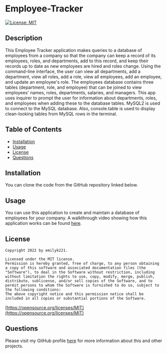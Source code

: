  # Employee-Tracker
  [![License: MIT](https://img.shields.io/badge/License-MIT-yellow.svg)](https://opensource.org/licenses/MIT)

  ## Description
  This Employee Tracker application makes queries to a database of employees from a company so that the company can keep a record of its employees, roles, and departments, add to this record, and keep their records up to date as new employees are hired and roles change. Using the command-line interface, the user can view all departments, add a department, view all roles, add a role, view all employees, add an employee, and update an employee's role. The employees database contains three tables (department, role, and employee) that can be joined to view employees' names, roles, departments, salaries, and managers. This app uses inquirer to prompt the user for information about departments, roles, and employees when adding these to the database tables. MySQL2 is used to connect to the MySQL database. Also, console.table is used to display clean-looking tables from MySQL rows in the terminal.

  ## Table of Contents
  * [Installation](#installation)
  * [Usage](#usage)
  * [License](#license)
  * [Questions](#questions)

  ## Installation
  You can clone the code from the GitHub repository linked below.

  ## Usage
  You can use this application to create and maintain a database of employees for your company.
  A walkthrough video showing how this application works can be found [here](https://drive.google.com/file/d/1f0wt3pHKW75gLS7tidWB9FBzYbQff3pY/view?usp=sharing).

  ## License
  
    Copyright 2022 by emilyk221.

    Licensed under the MIT license.
    Permission is hereby granted, free of charge, to any person obtaining a copy of this software and associated documentation files (the "Software"), to deal in the Software without restriction, including without limitation the rights to use, copy, modify, merge, publish, distribute, sublicense, and/or sell copies of the Software, and to permit persons to whom the Software is furnished to do so, subject to the following conditions:
    The above copyright notice and this permission notice shall be included in all copies or substantial portions of the Software.
    
  [https://opensource.org/licenses/MIT](https://opensource.org/licenses/MIT)

  ## Questions
  Please visit my GitHub profile [here](https://github.com/emilyk221) for more information about this and other projects.